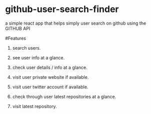 # github-user-search-finder
a simple react app that helps simply user search on github using the GITHUB API

#Features

1. search users.

2. see user info at a glance.

3. check user details / info at a glance.

4. visit user private website if available.

5. visit user twitter account if available.

6. check through user latest repositories at a glance.

7. visit latest repository.
